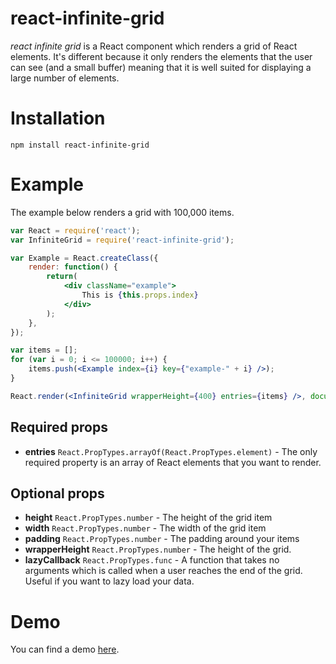 # react-infinite-grid

_react infinite grid_ is a React component which renders a grid of React elements. It's different because it only renders the elements that the user can see (and a small buffer) meaning that it is well suited for displaying a large number of elements.

# Installation

```
npm install react-infinite-grid
```

# Example

The example below renders a grid with 100,000 items.

```jsx
var React = require('react');
var InfiniteGrid = require('react-infinite-grid');

var Example = React.createClass({
	render: function() {
		return(
			<div className="example">
				This is {this.props.index}
			</div>
		);
	},
});

var items = [];
for (var i = 0; i <= 100000; i++) {
	items.push(<Example index={i} key={"example-" + i} />);
}

React.render(<InfiniteGrid wrapperHeight={400} entries={items} />, document.getElementById('grid'));
```

## Required props

- **entries** `React.PropTypes.arrayOf(React.PropTypes.element)` - The only required property is an array of React elements that you want to render.

## Optional props

- **height** `React.PropTypes.number` - The height of the grid item
- **width** `React.PropTypes.number` - The width of the grid item
- **padding** `React.PropTypes.number` - The padding around your items
- **wrapperHeight** `React.PropTypes.number` - The height of the grid.
- **lazyCallback** `React.PropTypes.func` - A function that takes no arguments which is called when a user reaches the end of the grid. Useful if you want to lazy load your data.

# Demo

You can find a demo [here](http://ggordan.com/post/react-infinite-grid.html).
